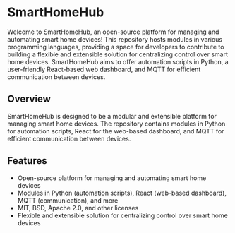 # SmartHomeHub

Welcome to SmartHomeHub, an open-source platform for managing and automating smart home devices! This repository hosts modules in various programming languages, providing a space for developers to contribute to building a flexible and extensible solution for centralizing control over smart home devices. SmartHomeHub aims to offer automation scripts in Python, a user-friendly React-based web dashboard, and MQTT for efficient communication between devices.

## Overview

SmartHomeHub is designed to be a modular and extensible platform for managing smart home devices. The repository contains modules in Python for automation scripts, React for the web-based dashboard, and MQTT for efficient communication between devices.

## Features

- Open-source platform for managing and automating smart home devices
- Modules in Python (automation scripts), React (web-based dashboard), MQTT (communication), and more
- MIT, BSD, Apache 2.0, and other licenses
- Flexible and extensible solution for centralizing control over smart home devices
